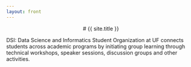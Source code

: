 ```yaml
---
layout: front
---
```

<p align="center">
# {{ site.title }}

DSI: Data Science and Informatics Student Organization at UF connects students across academic programs by initiating group       learning through technical workshops, speaker sessions, discussion groups and other activities.
</p>



        






